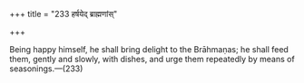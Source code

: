+++
title = "233 हर्षयेद् ब्राह्मणांस्"

+++

Being happy himself, he shall bring delight to the Brāhmaṇas; he shall feed them, gently and slowly, with dishes, and urge them repeatedly by means of seasonings.—(233)